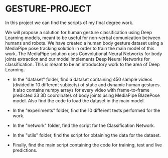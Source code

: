 # GESTURE-PROJECT

In this project we can find the scripts of my final degree work.

We will propose a solution for human gesture classification using Deep Learning models, meant to be useful for non-verbal comunication between humans and robots. We have created a human body gesture dataset using a MediaPipe pose tracking solution in order to train the main model of this work. The MediaPipe solution uses Convolutional Neural Networks for body joints extraction and our model implements Deep Neural Networks for classification. This is meant to be an introductory work to the area of Deep Learning.

- In the "dataset" folder, find a dataset containing 450 sample videos (divided in 10 different subjects) of static and dynamic human gestures. It also contains numpy arrays for every video with frame-to-frame predicted 33 3D coordinates of body joints using MediaPipe BlazePose model. Also find the code to load the dataset in the main model.

- In the "experiments" folder, find the 10 different tests performed for the work.

- In the "network" folder, find the script for the Classification Network.

- In the "utils" folder, find the script for obtaining the data for the dataset.

- Finally, find the main script containing the code for training, test and live predictions.
